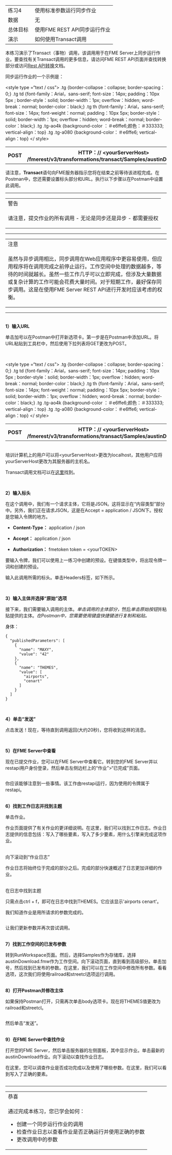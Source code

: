  <div id="readme" class="readme blob instapaper_body">
    <article class="markdown-body entry-content" itemprop="text"><table>
<tbody><tr>
<td width="25%">
<i></i><font style="vertical-align: inherit;"><font style="vertical-align: inherit;">
练习4
</font></font></td>
<td><font style="vertical-align: inherit;"><font style="vertical-align: inherit;">
使用标准参数运行同步作业
</font></font></td>
</tr>
<tr>
<td><font style="vertical-align: inherit;"><font style="vertical-align: inherit;">数据</font></font></td>
<td><font style="vertical-align: inherit;"><font style="vertical-align: inherit;">无</font></font></td>
</tr>
<tr>
<td><font style="vertical-align: inherit;"><font style="vertical-align: inherit;">总体目标</font></font></td>
<td><font style="vertical-align: inherit;"><font style="vertical-align: inherit;">使用FME REST API同步运行作业</font></font></td>
</tr>
<tr>
<td><font style="vertical-align: inherit;"><font style="vertical-align: inherit;">演示</font></font></td>
<td><font style="vertical-align: inherit;"><font style="vertical-align: inherit;">如何使用Transact调用</font></font></td>
</tr>
</tbody></table>
<p><font style="vertical-align: inherit;"><font style="vertical-align: inherit;">本练习演示了Transact（事物）调用，该调用用于在FME Server上同步运行作业。</font><font style="vertical-align: inherit;">要查找有关Transact调用的更多信息，请访问FME REST API页面并查找转换部分或访问</font></font><a href="https://docs.safe.com/fme/html/FME_REST/apidoc/v3/index.html#!/transformations" rel="nofollow"><font style="vertical-align: inherit;"><font style="vertical-align: inherit;">Rest API转换</font></font></a><font style="vertical-align: inherit;"><font style="vertical-align: inherit;">文档。</font></font></p>
<p><font style="vertical-align: inherit;"><font style="vertical-align: inherit;">同步运行作业的一个示例是：</font></font></p><font style="vertical-align: inherit;"><font style="vertical-align: inherit;">

&lt;style type =“text / css”&gt; .tg {border-collapse：collapse; border-spacing：0;} .tg td {font-family：Arial，sans-serif; font-size：14px; padding：10px 5px ; border-style：solid; border-width：1px; overflow：hidden; word-break：normal; border-color：black;} .tg th {font-family：Arial，sans-serif; font-size：14px; font-weight：normal; padding：10px 5px; border-style：solid; border-width：1px; overflow：hidden; word-break：normal; border-color：black;} .tg .tg-ao4k {background-color ：＃e6ffe6;颜色：＃333333; vertical-align：top} .tg .tg-a080 {background-color：＃e6ffe6; vertical-align：top} &lt;/ style&gt;
</font></font><table>
  <tbody><tr>
    <th><font style="vertical-align: inherit;"><font style="vertical-align: inherit;">POST</font></font></th>
    <th><font style="vertical-align: inherit;"><font style="vertical-align: inherit;">HTTP：// &lt;yourServerHost&gt; /fmerest/v3/transformations/transact/Samples/austinDownload.fmw</font></font></th>
  </tr>
</tbody></table>
<p><font style="vertical-align: inherit;"><font style="vertical-align: inherit;">请注意，</font></font><strong><font style="vertical-align: inherit;"><font style="vertical-align: inherit;">Transact</font></font></strong><font style="vertical-align: inherit;"><font style="vertical-align: inherit;">语句向FME服务器指示您将在结束之前等待该进程完成。</font><font style="vertical-align: inherit;">在Postman中，您还需要设置标头部分和URL。</font><font style="vertical-align: inherit;">执行以下步骤以在Postman中设置此调用。</font></font></p>
<hr>
<table>
<tbody><tr>
<td>
<i></i><font style="vertical-align: inherit;"><font style="vertical-align: inherit;">
警告
</font></font></td>
</tr>
<tr>
<td><font style="vertical-align: inherit;"><font style="vertical-align: inherit;">

请注意，提交作业的所有调用 - 无论是同步还是异步 - 都需要授权

</font></font></td>
</tr>
</tbody></table>
<hr>

<table>
<tbody><tr>
<td>
<i></i><font style="vertical-align: inherit;"><font style="vertical-align: inherit;">
注意
</font></font></td>
</tr>
<tr>
<td><font style="vertical-align: inherit;"><font style="vertical-align: inherit;">

虽然与异步调用相比，同步调用在Web应用程序中更容易使用，但应用程序将在调用完成之前停止运行。</font><font style="vertical-align: inherit;">工作空间中处理的数据越多，等待的时间就越长。</font><font style="vertical-align: inherit;">虽然一些工作几乎可以立即完成，但涉及大量数据或复杂计算的工作可能会花费大量时间。</font><font style="vertical-align: inherit;">对于短期工作，最好保存同步调用。</font><font style="vertical-align: inherit;">这是在使用FME Server REST API进行开发时应该考虑的权衡。

</font></font></td>
</tr>
</tbody></table>
<hr>
<p><br><strong><font style="vertical-align: inherit;"><font style="vertical-align: inherit;">1）输入URL</font></font></strong></p>
<p><font style="vertical-align: inherit;"><font style="vertical-align: inherit;">单击加号以在Postman中打开新选项卡。</font><font style="vertical-align: inherit;">第一步是在Postman中添加URL。</font><font style="vertical-align: inherit;">将URL粘贴到工具栏中，然后使用下拉列表将GET更改为POST。</font></font></p>
<br><font style="vertical-align: inherit;"><font style="vertical-align: inherit;">

&lt;style type =“text / css”&gt; .tg {border-collapse：collapse; border-spacing：0;} .tg td {font-family：Arial，sans-serif; font-size：14px; padding：10px 5px ; border-style：solid; border-width：1px; overflow：hidden; word-break：normal; border-color：black;} .tg th {font-family：Arial，sans-serif; font-size：14px; font-weight：normal; padding：10px 5px; border-style：solid; border-width：1px; overflow：hidden; word-break：normal; border-color：black;} .tg .tg-ao4k {background-color ：＃e6ffe6;颜色：＃333333; vertical-align：top} .tg .tg-a080 {background-color：＃e6ffe6; vertical-align：top} &lt;/ style&gt;
</font></font><table>
  <tbody><tr>
    <th><font style="vertical-align: inherit;"><font style="vertical-align: inherit;">POST</font></font></th>
    <th><font style="vertical-align: inherit;"><font style="vertical-align: inherit;">HTTP：// &lt;yourServerHost&gt; /fmerest/v3/transformations/transact/Samples/austinDownload.fmw</font></font></th>
  </tr>
</tbody></table>
<p><br><font style="vertical-align: inherit;"><font style="vertical-align: inherit;">培训计算机上的用户可以将&lt;yourServerHost&gt;更改为localhost，其他用户应将yourServerHost更改为其服务器的主机名。</font></font></p>
<p><font style="vertical-align: inherit;"><font style="vertical-align: inherit;">Transact调用文档可以在</font></font><a href="https://docs.safe.com/fme/html/FME_REST/apidoc/v3/index.html#!/transformations/transact_post_23" rel="nofollow"><font style="vertical-align: inherit;"><font style="vertical-align: inherit;">这里</font></font></a><font style="vertical-align: inherit;"><font style="vertical-align: inherit;">找到</font><font style="vertical-align: inherit;">。</font></font></p>
<p><a target="_blank" rel="noopener noreferrer" href="./Images/image4.1.1.TransactURL.png"><img src="./Images/image4.1.1.TransactURL.png" alt="" style="max-width:100%;"></a></p>
<p><br><strong><font style="vertical-align: inherit;"><font style="vertical-align: inherit;">2）输入标头</font></font></strong></p>
<p><font style="vertical-align: inherit;"><font style="vertical-align: inherit;">在这个调用中，我们有一个请求主体，它将是JSON。</font><font style="vertical-align: inherit;">这将显示在“内容类型”部分中。</font><font style="vertical-align: inherit;">另外，我们正在请求JSON，这是在Accept = application / JSON下。</font><font style="vertical-align: inherit;">授权是您输入令牌的地方。</font></font></p>
<ul>
<li>
<p><strong><font style="vertical-align: inherit;"><font style="vertical-align: inherit;">Content-Type：</font></font></strong><font style="vertical-align: inherit;"><font style="vertical-align: inherit;"> application / json</font></font></p>
</li>
<li>
<p><strong><font style="vertical-align: inherit;"><font style="vertical-align: inherit;">Accept：</font></font></strong><font style="vertical-align: inherit;"><font style="vertical-align: inherit;"> application / json</font></font></p>
</li>
<li>
<p><strong><font style="vertical-align: inherit;"><font style="vertical-align: inherit;">Authorization：</font></font></strong><font style="vertical-align: inherit;"><font style="vertical-align: inherit;"> fmetoken token = &lt;yourTOKEN&gt;</font></font></p>
</li>
</ul>
<p><font style="vertical-align: inherit;"><font style="vertical-align: inherit;">要输入令牌，我们可以使用上一练习中创建的预设。</font><font style="vertical-align: inherit;">在键值类型中，将出现令牌一词和创建的预设。</font></font></p>
<p><font style="vertical-align: inherit;"><font style="vertical-align: inherit;">输入此调用所需的标头。</font><font style="vertical-align: inherit;">单击Headers标签，如下所示。</font></font></p>
<p><a target="_blank" rel="noopener noreferrer" href="./Images/image4.1.2.TransactPostman.png"><img src="./Images/image4.1.2.TransactPostman.png" alt="" style="max-width:100%;"></a></p>
<p><br><strong><font style="vertical-align: inherit;"><font style="vertical-align: inherit;">3）输入主体并选择“原始”选项</font></font></strong></p>
<p><font style="vertical-align: inherit;"><font style="vertical-align: inherit;">接下来，我们需要输入调用的主体。</font></font><em><font style="vertical-align: inherit;"><font style="vertical-align: inherit;">单击调用的主体部分，</font></font></em><font style="vertical-align: inherit;"><font style="vertical-align: inherit;">然后</font></font><em><font style="vertical-align: inherit;"><font style="vertical-align: inherit;">单击原始按钮</font></font></em><font style="vertical-align: inherit;"><font style="vertical-align: inherit;">并粘贴提供的主体。</font></font><em><font style="vertical-align: inherit;"><font style="vertical-align: inherit;">在Postman中，您需要使用键盘快捷键进行复制和粘贴。</font></font></em></p>
<p><font style="vertical-align: inherit;"><font style="vertical-align: inherit;">身体：</font></font></p>
<pre><code>{<font></font>
  "publishedParameters": [<font></font>
    {<font></font>
      "name": "MAXY",<font></font>
      "value": "42"<font></font>
    },<font></font>
    {<font></font>
      "name": "THEMES",<font></font>
      "value": [<font></font>
        "airports",<font></font>
        "cenart"<font></font>
      ]<font></font>
    }<font></font>
  ]<font></font>
}<font></font>
</code></pre>
<p><a target="_blank" rel="noopener noreferrer" href="./Images/image4.1.3.TransactBody.png"><img src="./Images/image4.1.3.TransactBody.png" alt="" style="max-width:100%;"></a></p>
<p><br><strong><font style="vertical-align: inherit;"><font style="vertical-align: inherit;">4）单击“发送”</font></font></strong></p>
<p><font style="vertical-align: inherit;"><font style="vertical-align: inherit;">点击发送！</font><font style="vertical-align: inherit;">现在，等待直到调用返回(大约20秒)，您将收到这样的消息。</font></font></p>
<p><a target="_blank" rel="noopener noreferrer" href="./Images/image4.1.4.TransactResponsePostman.png"><img src="./Images/image4.1.4.TransactResponsePostman.png" alt="" style="max-width:100%;"></a></p>
<p><br><strong><font style="vertical-align: inherit;"><font style="vertical-align: inherit;">5）在FME Server中查看</font></font></strong></p>
<p><font style="vertical-align: inherit;"><font style="vertical-align: inherit;">现在已提交作业，您可以在FME Server中查看它。</font><font style="vertical-align: inherit;">转到您的FME Server并以restapi用户身份登录，然后单击左侧边栏上的“作业”&gt;“已完成”页面。</font></font></p>
<p><a target="_blank" rel="noopener noreferrer" href="./Images/image4.1.5.Job.png"><img src="./Images/image4.1.5.Job.png" alt="" style="max-width:100%;"></a></p>
<p><font style="vertical-align: inherit;"><font style="vertical-align: inherit;">你应该能够注意到一些事情。</font><font style="vertical-align: inherit;">该工作由restapi运行，因为使用的令牌属于restapi。</font></font></p>
<p><br><strong><font style="vertical-align: inherit;"><font style="vertical-align: inherit;">6）找到工作日志并找到主题</font></font></strong></p>
<p><font style="vertical-align: inherit;"><font style="vertical-align: inherit;">单击作业。</font></font></p>
<p><font style="vertical-align: inherit;"><font style="vertical-align: inherit;">作业页面提供了有关作业的更详细说明。</font><font style="vertical-align: inherit;">在这里，我们可以找到工作日志。</font><font style="vertical-align: inherit;">作业日志提供的信息包括：写入了哪些要素，写入了多少要素，用什么引擎来完成这项作业。</font></font></p>
<p><br><font style="vertical-align: inherit;"><font style="vertical-align: inherit;"> 向下滚动到“作业日志”</font></font></p>
<p><font style="vertical-align: inherit;"><font style="vertical-align: inherit;">作业日志将始终位于完成的部分之后。</font><font style="vertical-align: inherit;">完成的部分快速概述了日志更加详细的作业。</font></font></p>
<p><br><font style="vertical-align: inherit;"><font style="vertical-align: inherit;"> 在日志中找到主题</font></font></p>
<p><font style="vertical-align: inherit;"><font style="vertical-align: inherit;">只需点击ctrl + f，即可在日志中找到THEMES。</font><font style="vertical-align: inherit;">它应该显示'airports cenart'。</font></font></p>
<p><font style="vertical-align: inherit;"><font style="vertical-align: inherit;">我们知道作业是用所请求的参数完成的。</font></font></p>
<p><a target="_blank" rel="noopener noreferrer" href="./Images/image4.1.5b.Themes.png"><img src="./Images/image4.1.5b.Themes.png" alt="" style="max-width:100%;"></a></p>
<p><font style="vertical-align: inherit;"><font style="vertical-align: inherit;">让我们更新参数并再次尝试调用。</font></font></p>
<p><br><strong><font style="vertical-align: inherit;"><font style="vertical-align: inherit;">7）找到工作空间的已发布参数</font></font></strong></p>
<p><font style="vertical-align: inherit;"><font style="vertical-align: inherit;">转到RunWorkspace页面。</font><font style="vertical-align: inherit;">然后，选择Samples作为存储库，选择austinDownload.fmw作为工作空间。</font><font style="vertical-align: inherit;">向下滚动页面，直到看到高级部分。</font><font style="vertical-align: inherit;">单击加号，然后找到已发布的参数。</font><font style="vertical-align: inherit;">在这里，我们可以在工作空间中修改所有参数。</font><font style="vertical-align: inherit;">看看选项，这次我们将使用railroad和streetcl选项运行调用。</font></font></p>
<p><br><strong><font style="vertical-align: inherit;"><font style="vertical-align: inherit;">8）打开Postman并修改主体</font></font></strong></p>
<p><font style="vertical-align: inherit;"><font style="vertical-align: inherit;">如果保持Postman打开，只需再次单击body选项卡。</font><font style="vertical-align: inherit;">现在将THEMES值更改为railroad和streetcl。</font></font></p>
<p><a target="_blank" rel="noopener noreferrer" href="./Images/image4.1.6.newparameters.png"><img src="./Images/image4.1.6.newparameters.png" alt="" style="max-width:100%;"></a></p>
<p><font style="vertical-align: inherit;"><font style="vertical-align: inherit;">然后单击“发送”。</font></font></p>
<p><br><strong><font style="vertical-align: inherit;"><font style="vertical-align: inherit;">9）在FME Server中查找作业</font></font></strong></p>
<p><font style="vertical-align: inherit;"><font style="vertical-align: inherit;">打开您的FME Server，然后单击服务器的左侧面板，其中显示作业。</font><font style="vertical-align: inherit;">单击最新的austinDownload作业。</font><font style="vertical-align: inherit;">向下滚动以查找作业日志。</font></font></p>
<p><font style="vertical-align: inherit;"><font style="vertical-align: inherit;">在这里，您可以调查作业是否成功完成以及使用了哪些参数。</font><font style="vertical-align: inherit;">在这里，我们可以看到写入了正确的要素。</font></font></p>
<p><a target="_blank" rel="noopener noreferrer" href="./Images/image4.1.7.FeaturesWritten.png"><img src="./Images/image4.1.7.FeaturesWritten.png" alt="" style="max-width:100%;"></a></p>
<hr>

<table>
<tbody><tr>
<td>
<i></i><font style="vertical-align: inherit;"><font style="vertical-align: inherit;">
恭喜
</font></font></td>
</tr>
<tr>
<td><font style="vertical-align: inherit;"><font style="vertical-align: inherit;">

通过完成本练习，您已学会如何：
</font></font><br>
<ul><li><font style="vertical-align: inherit;"><font style="vertical-align: inherit;">创建一个同步运行作业的调用</font></font></li>
<li><font style="vertical-align: inherit;"><font style="vertical-align: inherit;">检查作业日志以查看作业是否正确运行并使用正确的参数</font></font></li>
<li><font style="vertical-align: inherit;"><font style="vertical-align: inherit;">更改调用中的参数</font></font></li>


</ul></td>
</tr>
</tbody></table>
</article>
  </div>
